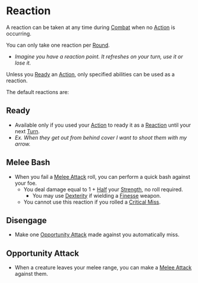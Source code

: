 # Reaction

A reaction can be taken at any time during [Combat](Combat.md) when no [Action](Action.md) is occurring.

You can only take one reaction per [Round](Round.md).

- *Imagine you have a reaction point. It refreshes on your turn, use it or lose it.*

Unless you [Ready](Reaction.md#Ready) an [Action](Action.md), only specified abilities can be used as a reaction.

The default reactions are:

## Ready

- Available only if you used your [Action](Action.md) to ready it as a [Reaction](Reaction.md) until your next [Turn](Turn.md).
- *Ex. When they get out from behind cover I want to shoot them with my arrow.*

## Melee Bash

- When you fail a [Melee Attack](Melee%20Attack.md) roll, you can perform a quick bash against your foe.
	- You deal damage equal to 1 + [Half](../Foreword/Rule%20for%20rules.md#Halving) your [Strength](../Player%20Characters/Chosen%20Statistics/Strength.md), no roll required.
		- You may use [Dexterity](../Player%20Characters/Chosen%20Statistics/Dexterity.md) if wielding a [Finesse](../Items/Individual%20Item%20Cards/Weapons/Weapon%20Properties/Finesse%20Property.md) weapon.
	- You cannot use this reaction if you rolled a [Critical Miss](Dice%20Rolls/Critical%20Miss.md).

## Disengage

- Make one [Opportunity Attack](Movement.md#Opportunity%20Attacks) made against you automatically miss.

## Opportunity Attack

- When a creature leaves your melee range, you can make a [Melee Attack](Melee%20Attack.md) against them.

